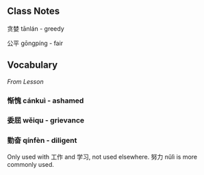 
## Class Notes

贪婪 tānlán - greedy

公平 gōngpíng - fair

## Vocabulary

_From Lesson_

### 惭愧 cánkuì - ashamed

### 委屈 wěiqu - grievance

### 勤奋 qínfèn - diligent

Only used with 工作 and 学习, not used elsewhere. 努力 nǔlì is more commonly used.